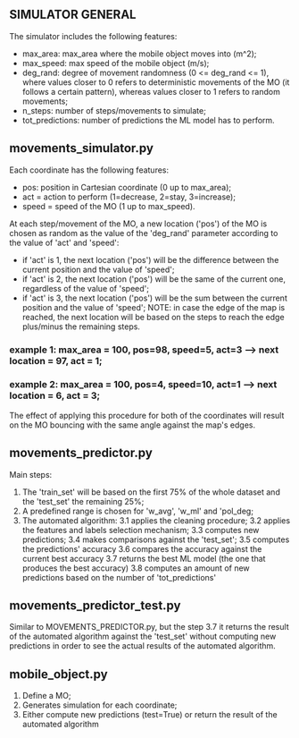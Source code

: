 ## SIMULATOR GENERAL
The simulator includes the following features:
-	max_area: max_area where the mobile object moves into (m^2);
-	max_speed: max speed of the mobile object (m/s);
-	deg_rand: degree of movement randomness (0 <= deg_rand <= 1), where values closer to 0 refers to deterministic movements of the MO (it follows a certain pattern), whereas values closer to 1 refers to random movements;
-	n_steps: number of steps/movements to simulate;
-	tot_predictions: number of predictions the ML model has to perform.

## movements_simulator.py
Each coordinate has the following features:
-	pos: position in Cartesian coordinate (0 up to max_area);
-	act = action to perform (1=decrease, 2=stay, 3=increase);
-	speed = speed of the MO (1 up to max_speed).

At each step/movement of the MO, a new location ('pos') of the MO is chosen as random as the value of the 'deg_rand' parameter according to the value of 'act' and 'speed':
-	if 'act' is 1, the next location ('pos') will be the difference between the current position and the value of 'speed';
-	if 'act' is 2, the next location ('pos') will be the same of the current one, regardless of the value of 'speed';
-	if 'act' is 3, the next location ('pos') will be the sum between the current position and the value of 'speed';
NOTE: in case the edge of the map is reached, the next location will be based on the steps to reach the edge plus/minus the remaining steps.
### example 1: max_area = 100, pos=98, speed=5, act=3 --> next location = 97, act = 1;
### example 2: max_area = 100, pos=4, speed=10, act=1 --> next location = 6, act = 3;
The effect of applying this procedure for both of the coordinates will result on the MO bouncing with the same angle against the map's edges.

## movements_predictor.py
Main steps:

1.	The 'train_set' will be based on the first 75% of the whole dataset and the 'test_set' the remaining 25%;
2.	A predefined range is chosen for 'w_avg', 'w_ml' and 'pol_deg;
3.	The automated algorithm:
	3.1	applies the cleaning procedure;
	3.2	applies the features and labels selection mechanism;
	3.3	computes new predictions;
	3.4	makes comparisons against the 'test_set';
	3.5 	computes the predictions' accuracy
	3.6 	compares the accuracy against the current best accuracy
	3.7 	returns the best ML model (the one that produces the best accuracy)
	3.8 	computes an amount of new predictions based on the number of 'tot_predictions'


## movements_predictor_test.py
Similar to MOVEMENTS_PREDICTOR.py, but the step 3.7 it returns the result of the automated algorithm against the 'test_set' without computing new predictions in order to see the actual results of the automated algorithm.


## mobile_object.py
1.	Define a MO;
2.	Generates simulation for each coordinate;
3.	Either compute new predictions (test=True) or return the result of the automated algorithm
